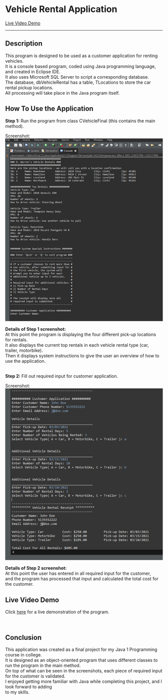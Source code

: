 # Vehicle Rental Application
[Live Video Demo](https://www.youtube.com/embed/SwcHG7z2zgY)

---

## Description
This program is designed to be used as a customer application for renting vehicles.  
It is a console based program, coded using Java programming language, and created in Eclipse IDE.  
It also uses Microsoft SQL Server to script a corresponding database.  
The database, dbVehicleRental has a  table, TLocations to store the car rental pickup locations.  
All processing will take place in the Java program itself. 
<br>

## How To Use the Application
__Step 1:__ Run the program from class CVehicleFinal (this contains the main method).  

Screenshot:  
<img src="Images/V.R.Pic1.png" width="550" >  

__Details of Step 1 screenshot:__  
At this point the program is displaying the four different pick-up locations for rentals.  
It also displays the current top rentals in each vehicle rental type (car, trailer, motorbike).  
Then it displays system instructions to give the user an overview of how to use the application.
<br>
<br>

__Step 2:__ Fill out required input for customer application.  

Screenshot:  
<img src="Images/V.R.Pic3.png" width="650" >
<br>  

__Details of Step 2 screenshot:__  
At this point the user has entered in all required input for the customer,  
and the program has processed that input and calculated the total cost for the customer.

## Live Video Demo  
Click [here](https://www.youtube.com/embed/SwcHG7z2zgY) for a live demonstration of  the program.  

<br>

## Conclusion  
This application was created as a final project for my Java 1 Programming course in college.  
It is designed as an object-oriented program that uses different classes to run the program in the main method.    
On top of what can be seen in the screenshots, each piece of required input for the customer is validated.   
I enjoyed getting more familiar with Java while completing this project, and I look forward to adding  
to my skills.  

